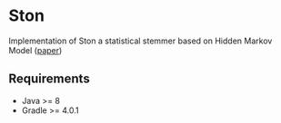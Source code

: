 # Ston
Implementation of Ston a statistical stemmer based on Hidden Markov Model ([paper](https://dl.acm.org/citation.cfm?id=956889))

## Requirements
- Java >= 8
- Gradle >= 4.0.1
